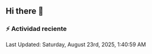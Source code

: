 ## Hi there 👋

<!--
**LibardoBT/LibardoBT** is a ✨ _special_ ✨ repository because its `README.md` (this file) appears on your GitHub profile.

Here are some ideas to get you started:

- 🔭 I’m currently working on ...
- 🌱 I’m currently learning ...
- 👯 I’m looking to collaborate on ...
- 🤔 I’m looking for help with ...
- 💬 Ask me about ...
- 📫 How to reach me: ...
- 😄 Pronouns: ...
- ⚡ Fun fact: ...
-->
### :zap: Actividad reciente
<!--RECENT_ACTIVITY:start-->
<!--RECENT_ACTIVITY:end-->
<!--RECENT_ACTIVITY:last_update-->
Last Updated: Saturday, August 23rd, 2025, 1:40:59 AM
<!--RECENT_ACTIVITY:last_update_end-->
